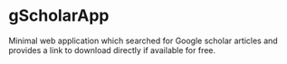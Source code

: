 # gScholarApp
Minimal web application which searched for Google scholar articles and provides a link to download directly if available for free.
